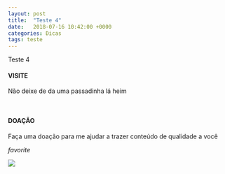 ```yaml
---
layout: post
title:  "Teste 4"
date:   2018-07-16 10:42:00 +0000
categories: Dicas
tags: teste
---
```


Teste 4


<!-- Section: Follow -->
<section class="section section-follow grey lighten-2 black-text center">
  <div class="container">
    <div class="row">
      <div class="col s12">
        <h4>VISITE</h4>
        <p>Não deixe de da uma passadinha lá heim</p>
          <div class="sharethis-inline-follow-buttons"></div>
      </div>
    </div>
  </div>
</section>

<br>

<!-- Section: Follow -->
<section class="section section-follow grey lighten-2 black-text center">
  <div class="container">
    <div class="row">
      <div class="col s12">
        <h4>DOAÇÃO</h4>
        <p>Faça uma doação para me ajudar a trazer conteúdo de qualidade a você</p>
        <p><a class="btn-floating pulse pink"><i class="material-icons">favorite</i></a></p>
        <a href="https://pag.ae/bkzYxDJ" target="_blank">
          <img class="hoverable z-depth-1" src="https://img.shields.io/badge/DOAR%20COM-PAGSEGURO-green.svg?style=for-the-badge">
        </a>
      </div>
    </div>
  </div>
</section>


<!--  Scripts-->
<script src="https://code.jquery.com/jquery-2.1.1.min.js"></script>
<script src="/assets/js/init.js"></script>
